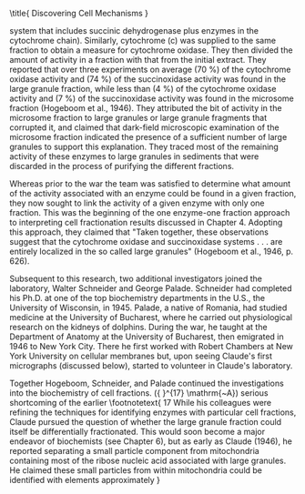 \title{
Discovering Cell Mechanisms
}

system that includes succinic dehydrogenase plus enzymes in the cytochrome chain). Similarly, cytochrome \(c\) was supplied to the same fraction to obtain a measure for cytochrome oxidase. They then divided the amount of activity in a fraction with that from the initial extract. They reported that over three experiments on average \(70 \%\) of the cytochrome oxidase activity and \(74 \%\) of the succinoxidase activity was found in the large granule fraction, while less than \(4 \%\) of the cytochrome oxidase activity and \(7 \%\) of the succinoxidase activity was found in the microsome fraction (Hogeboom et al., 1946). They attributed the bit of activity in the microsome fraction to large granules or large granule fragments that corrupted it, and claimed that dark-field microscopic examination of the microsome fraction indicated the presence of a sufficient number of large granules to support this explanation. They traced most of the remaining activity of these enzymes to large granules in sediments that were discarded in the process of purifying the different fractions.

Whereas prior to the war the team was satisfied to determine what amount of the activity associated with an enzyme could be found in a given fraction, they now sought to link the activity of a given enzyme with only one fraction. This was the beginning of the one enzyme-one fraction approach to interpreting cell fractionation results discussed in Chapter 4. Adopting this approach, they claimed that "Taken together, these observations suggest that the cytochrome oxidase and succinoxidase systems . . . are entirely localized in the so called large granules" (Hogeboom et al., 1946, p. 626).

Subsequent to this research, two additional investigators joined the laboratory, Walter Schneider and George Palade. Schneider had completed his Ph.D. at one of the top biochemistry departments in the U.S., the University of Wisconsin, in 1945. Palade, a native of Romania, had studied medicine at the University of Bucharest, where he carried out physiological research on the kidneys of dolphins. During the war, he taught at the Department of Anatomy at the University of Bucharest, then emigrated in 1946 to New York City. There he first worked with Robert Chambers at New York University on cellular membranes but, upon seeing Claude's first micrographs (discussed below), started to volunteer in Claude's laboratory.

Together Hogeboom, Schneider, and Palade continued the investigations into the biochemistry of cell fractions. \({ }^{17} \mathrm{~A}\) serious shortcoming of the earlier
\footnotetext{
17 While his colleagues were refining the techniques for identifying enzymes with particular cell fractions, Claude pursued the question of whether the large granule fraction could itself be differentially fractionated. This would soon become a major endeavor of biochemists (see Chapter 6), but as early as Claude (1946), he reported separating a small particle component from mitochondria containing most of the ribose nucleic acid associated with large granules. He claimed these small particles from within mitochondria could be identified with elements approximately
}